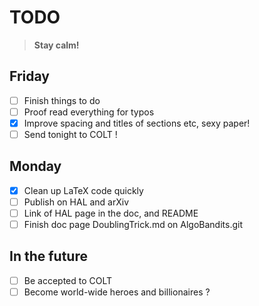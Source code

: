 # TODO
> **Stay calm!**

## Friday
- [ ] Finish things to do
- [ ] Proof read everything for typos
- [x] Improve spacing and titles of sections etc, sexy paper!
- [ ] Send tonight to COLT !

## Monday
- [x] Clean up LaTeX code quickly
- [ ] Publish on HAL and arXiv
- [ ] Link of HAL page in the doc, and README
- [ ] Finish doc page DoublingTrick.md on AlgoBandits.git

## In the future
- [ ] Be accepted to COLT
- [ ] Become world-wide heroes and billionaires ?
